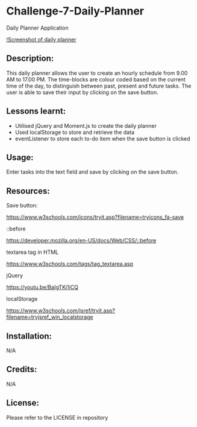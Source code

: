 # Challenge-7-Daily-Planner
Daily Planner Application

[!Screenshot of daily planner](./images/Capture50.PNG)

## Description:

This daily planner allows the user to create an hourly schedule from 9.00 AM to 17.00 PM. The time-blocks are colour coded based on the current time of the day, to distinguish between past, present and future tasks. The user is able to save their input by clicking on the save button.

## Lessons learnt:

- Utilised jQuery and Moment.js to create the daily planner
- Used localStorage to store and retrieve the data
- eventListener to store each to-do item when the save button is clicked

## Usage:

Enter tasks into the text field and save by clicking on the save button.

## Resources:

Save button:

https://www.w3schools.com/icons/tryit.asp?filename=tryicons_fa-save

::before

https://developer.mozilla.org/en-US/docs/Web/CSS/::before

textarea tag in HTML

https://www.w3schools.com/tags/tag_textarea.asp

jQuery

https://youtu.be/BaIgTKj1iCQ

localStorage

https://www.w3schools.com/jsref/tryit.asp?filename=tryjsref_win_localstorage

## Installation:

N/A

## Credits:

N/A

## License:

Please refer to the LICENSE in repository



